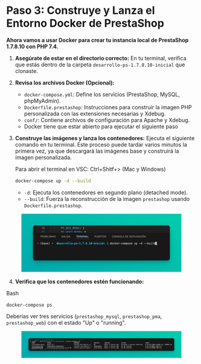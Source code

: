 # Paso 3: Construye y Lanza el Entorno Docker de PrestaShop

**Ahora vamos a usar Docker para crear tu instancia local de PrestaShop 1.7.8.10 con PHP 7.4.**

1. **Asegúrate de estar en el directorio correcto:** En tu terminal, verifica que estás dentro de la carpeta `desarrollo-ps-1.7.8.10-inicial` que clonaste.
2.  **Revisa los archivos Docker (Opcional):**

    * `docker-compose.yml`: Define los servicios (PrestaShop, MySQL, phpMyAdmin).
    * `Dockerfile.prestashop`: Instrucciones para construir la imagen PHP personalizada con las extensiones necesarias y Xdebug.
    * `conf/`: Contiene archivos de configuración para Apache y Xdebug.
    * Docker tiene que estar abierto para ejecutar el siguiente paso


3.  **Construye las imágenes y lanza los contenedores:** Ejecuta el siguiente comando en tu terminal. Este proceso puede tardar varios minutos la primera vez, ya que descargará las imágenes base y construirá la imagen personalizada.

    Para abrir el terminal en VSC: Ctrl+Shitf+>  (Mac y Windows) &#x20;

    ```bash
    docker-compose up -d --build
    ```

    * `-d`: Ejecuta los contenedores en segundo plano (detached mode).
    * `--build`: Fuerza la reconstrucción de la imagen `prestashop` usando `Dockerfile.prestashop`.

<figure><img src="../../../.gitbook/assets/image (15).png" alt=""><figcaption></figcaption></figure>

4. **Verifica que los contenedores estén funcionando:**

Bash

```bash
docker-compose ps
```

Deberías ver tres servicios (`prestashop_mysql`, `prestashop_pma`, `prestashop_web`) con el estado "Up" o "running".

<figure><img src="../../../.gitbook/assets/image (16).png" alt=""><figcaption></figcaption></figure>
